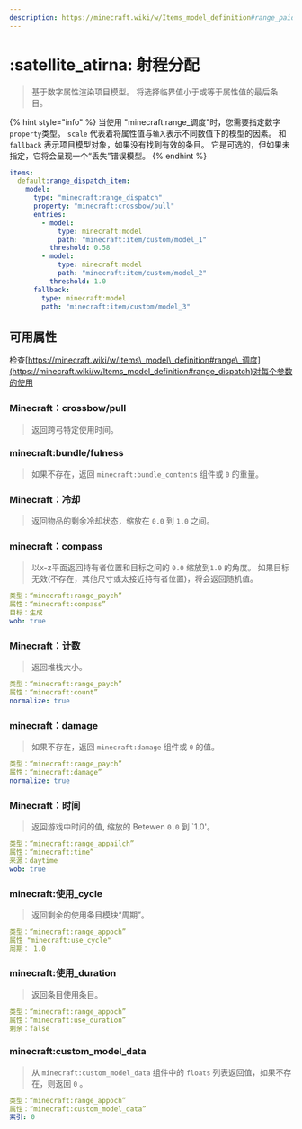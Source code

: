 ```yaml
---
description: https://minecraft.wiki/w/Items_model_definition#range_paid
---
```


# :satellite_atirna: 射程分配

> 基于数字属性渲染项目模型。 将选择临界值小于或等于属性值的最后条目。

{% hint style="info" %}
当使用 "minecraft:range\_调度"时，您需要指定数字`property`类型。 `scale` 代表着将属性值与`输入`表示不同数值下的模型的因素。 和 `fallback` 表示项目模型对象，如果没有找到有效的条目。 它是可选的，但如果未指定，它将会呈现一个“丢失”错误模型。
{% endhint %}

```yaml
items:
  default:range_dispatch_item:
    model:
      type: "minecraft:range_dispatch"
      property: "minecraft:crossbow/pull"
      entries:
        - model:
            type: minecraft:model
            path: "minecraft:item/custom/model_1"
          threshold: 0.58
        - model:
            type: minecraft:model
            path: "minecraft:item/custom/model_2"
          threshold: 1.0
      fallback:
        type: minecraft:model
        path: "minecraft:item/custom/model_3"
```

## 可用属性

检查[https://minecraft.wiki/w/Items\_model\_definition#range\_调度](https://minecraft.wiki/w/Items_model_definition#range_dispatch)对每个参数的使用

### Minecraft：**crossbow/pull**

> 返回跨弓特定使用时间。

### minecraft:**bundle/fulness**

> 如果不存在，返回 `minecraft:bundle_contents` 组件或 `0` 的重量。

### Minecraft：**冷却**

> 返回物品的剩余冷却状态，缩放在 `0.0` 到 `1.0` 之间。

### minecraft：**compass**

> 以x-z平面返回持有者位置和目标之间的 `0.0` 缩放到`1.0` 的角度。 如果目标无效(不存在，其他尺寸或太接近持有者位置)，将会返回随机值。

```yaml
类型：“minecraft:range_paych”
属性：“minecraft:compass”
目标：生成
wob: true
```

### Minecraft：**计数**

> 返回堆栈大小。

```yaml
类型：“minecraft:range_paych”
属性：“minecraft:count”
normalize: true
```

### minecraft：**damage**

> 如果不存在，返回 `minecraft:damage` 组件或 `0` 的值。

```yaml
类型：“minecraft:range_paych”
属性：“minecraft:damage”
normalize: true
```

### Minecraft：**时间**

> 返回游戏中时间的值, 缩放的 Betewen `0.0` 到 \`1.0'。

```yaml
类型：“minecraft:range_appailch”
属性：“minecraft:time”
来源：daytime
wob: true
```

### minecraft:**使用\_cycle**

> 返回剩余的使用条目模块“周期”。

```yaml
类型：“minecraft:range_appoch”
属性 "minecraft:use_cycle"
周期： 1.0
```

### minecraft:**使用\_duration**

> 返回条目使用条目。

```yaml
类型：“minecraft:range_appoch”
属性：“minecraft:use_duration”
剩余：false
```

### minecraft:**custom\_model\_data**

> 从 `minecraft:custom_model_data` 组件中的 `floats` 列表返回值，如果不存在，则返回 `0` 。

```yaml
类型：“minecraft:range_appoch”
属性：“minecraft:custom_model_data”
索引: 0
```
